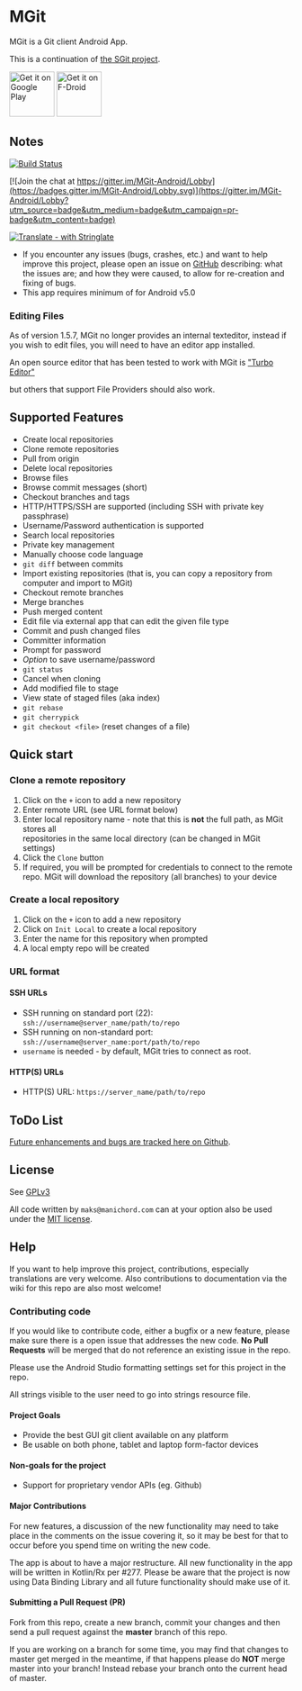 # MGit

MGit is a Git client Android App.

This is a continuation of [the SGit project](https://github.com/sheimi/SGit).

[<img src="https://play.google.com/intl/en_us/badges/images/generic/en_badge_web_generic.png"
      alt="Get it on Google Play"
      height="80">](https://play.google.com/store/apps/details?id=com.manichord.mgit)
[<img src="https://f-droid.org/badge/get-it-on.png"
      alt="Get it on F-Droid"
      height="80">](https://f-droid.org/packages/com.manichord.mgit)

## Notes

[![Build Status](https://travis-ci.org/maks/MGit.svg?branch=master)](https://travis-ci.org/maks/MGit)

[![Join the chat at https://gitter.im/MGit-Android/Lobby](https://badges.gitter.im/MGit-Android/Lobby.svg)](https://gitter.im/MGit-Android/Lobby?utm_source=badge&utm_medium=badge&utm_campaign=pr-badge&utm_content=badge)

[![Translate - with Stringlate](https://img.shields.io/badge/translate%20with-stringlate-green.svg)](https://lonamiwebs.github.io/stringlate/translate?git=https%3A%2F%2Fgithub.com%2Fmaks%2FMGit)

* If you encounter any issues (bugs, crashes, etc.) and want to help improve this project, please open an issue on [GitHub](https://github.com/maks/MGit/issues/new) describing: what the issues are; and how they were caused, to allow for re-creation and fixing of bugs.
* This app requires minimum of for Android v5.0

### Editing Files

As of version 1.5.7, MGit no longer provides an internal texteditor, instead if you wish to edit files, you will need to have an editor app installed. 

An open source editor that has been tested to work with MGit is ["Turbo Editor"]( https://play.google.com/store/apps/details?id=com.maskyn.fileeditorpro)

but others that support File Providers should also work.

## Supported Features

* Create local repositories
* Clone remote repositories
* Pull from origin
* Delete local repositories
* Browse files
* Browse commit messages (short)
* Checkout branches and tags
* HTTP/HTTPS/SSH are supported (including SSH with private key passphrase)
* Username/Password authentication is supported
* Search local repositories
* Private key management
* Manually choose code language
* `git diff` between commits
* Import existing repositories (that is, you can copy a repository from computer and import to MGit)
* Checkout remote branches
* Merge branches
* Push merged content
* Edit file via external app that can edit the given file type
* Commit and push changed files
* Committer information
* Prompt for password
* *Option* to save username/password
* `git status`
* Cancel when cloning
* Add modified file to stage
* View state of staged files (aka index)
* `git rebase`
* `git cherrypick`
* `git checkout <file>` (reset changes of a file)

## Quick start

### Clone a remote repository

1. Click on the `+` icon to add a new repository
2. Enter remote URL (see URL format below)
3. Enter local repository name - note that this is **not** the full path, as MGit stores all  
repositories in the same local directory (can be changed in MGit settings)
4. Click the `Clone` button
5. If required, you will be prompted for credentials to connect to the remote repo. MGit will download the repository (all branches) to your device

### Create a local repository
1. Click on the `+` icon to add a new repository
2. Click on `Init Local` to create a local repository
3. Enter the name for this repository when prompted
4. A local empty repo will be created

### URL format

#### SSH URLs

* SSH running on standard port (22): `ssh://username@server_name/path/to/repo`
* SSH running on non-standard port: `ssh://username@server_name:port/path/to/repo`
* `username` is needed - by default, MGit tries to connect as root.

#### HTTP(S) URLs

* HTTP(S) URL: `https://server_name/path/to/repo`

## ToDo List

[Future enhancements and bugs are tracked here on Github](https://github.com/maks/MGit/issues).

## License

See [GPLv3](./LICENSE)

All code written by `maks@manichord.com` can at your option also be used under the [MIT license](https://en.wikipedia.org/wiki/MIT_License).

## Help

If you want to help improve this project, contributions, especially translations are very welcome. Also contributions to documentation via the wiki for this repo are also most welcome!

### Contributing code

If you would like to contribute code, either a bugfix or a new feature, please make sure there is a open issue that addresses the new code. 
**No Pull Requests** will be merged that do not reference an existing issue in the repo.

Please use the Android Studio formatting settings set for this project in the repo.

All strings visible to the user need to go into strings resource file. 

#### Project Goals

* Provide the best GUI git client available on any platform
* Be usable on both phone, tablet and laptop form-factor devices

#### Non-goals for the project

* Support for proprietary vendor APIs (eg. Github)

#### Major Contributions

For new features, a discussion of the new functionality may need to take place in the comments on the issue covering it, so it may be best for that to occur before you spend time on writing the new code.

The app is about to have a major restructure. All new functionality in the app will be written in Kotlin/Rx per #277. Please be aware that the project is now using Data Binding Library and all future functionality should make use of it.

#### Submitting a Pull Request (PR)
Fork from this repo, create a new branch, commit your changes and then send a pull request against the **master** branch of this repo.

If you are working on a branch for some time, you may find that changes to master get merged in the meantime, if that happens please do **NOT** merge master into your branch! Instead rebase your branch onto the current head of master.
